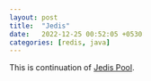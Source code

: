 ```yaml
---
layout: post
title:  "Jedis"
date:   2022-12-25 00:52:05 +0530
categories: [redis, java]
---
```


This is continuation of [Jedis Pool](https://viksri.github.io/redis/java/jedis-pool/).
